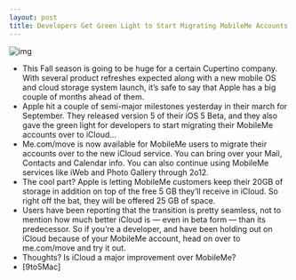 ```yaml
---
layout: post
title: Developers Get Green Light to Start Migrating MobileMe Accounts to iCloud
---
```

![img](http://media.idownloadblog.com/wp-content/uploads/2011/08/mobile-me-to-icloud-e1312696642279.jpg)
* This Fall season is going to be huge for a certain Cupertino company. With several product refreshes expected along with a new mobile OS and cloud storage system launch, it’s safe to say that Apple has a big couple of months ahead of them.
* Apple hit a couple of semi-major milestones yesterday in their march for September. They released version 5 of their iOS 5 Beta, and they also gave the green light for developers to start migrating their MobileMe accounts over to iCloud…
* Me.com/move is now available for MobileMe users to migrate their accounts over to the new iCloud service. You can bring over your Mail, Contacts and Calendar info. You can also continue using MobileMe services like iWeb and Photo Gallery through 2o12.
* The cool part? Apple is letting MobileMe customers keep their 20GB of storage in addition on top of the free 5 GB they’ll receive in iCloud. So right off the bat, they will be offered 25 GB of space.
* Users have been reporting that the transition is pretty seamless, not to mention how much better iCloud is — even in beta form — than its predecessor. So if you’re a developer, and have been holding out on iCloud because of your MobileMe account, head on over to me.com/move and try it out.
* Thoughts? Is iCloud a major improvement over MobileMe?
* [9to5Mac]

